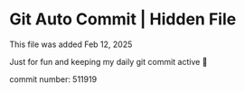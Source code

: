 # Git Auto Commit | Hidden File

This file was added Feb 12, 2025

Just for fun and keeping my daily git commit active 🤪

commit number: 511919
